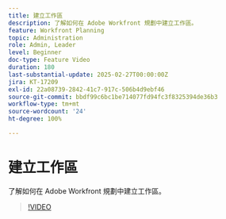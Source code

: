 ```yaml
---
title: 建立工作區
description: 了解如何在 Adobe Workfront 規劃中建立工作區。
feature: Workfront Planning
topic: Administration
role: Admin, Leader
level: Beginner
doc-type: Feature Video
duration: 180
last-substantial-update: 2025-02-27T00:00:00Z
jira: KT-17209
exl-id: 22a08739-2842-41c7-917c-506b4d9ebf46
source-git-commit: bbdf99c6bc1be714077fd94fc3f8325394de36b3
workflow-type: tm+mt
source-wordcount: '24'
ht-degree: 100%

---
```


# 建立工作區

了解如何在 Adobe Workfront 規劃中建立工作區。

>[!VIDEO](https://video.tv.adobe.com/v/3447966/?learn=on&enablevpops=1)
